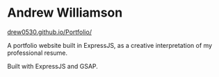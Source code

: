 # Andrew Williamson

[drew0530.github.io/Portfolio/](drew0530.github.io/Portfolio/)

A portfolio website built in ExpressJS, as a creative interpretation of my professional resume.

Built with ExpressJS and GSAP.